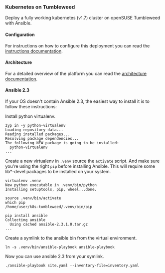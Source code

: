 ### Kubernetes on Tumbleweed

Deploy a fully working kubernetes (v1.7) cluster on openSUSE Tumbleweed with
Ansible.  

#### Configuration  
For instructions on how to configure this deployment you can read the
[instructions documentation](docs/INSTRUCTIONS.md).

#### Architecture
For a detailed overview of the platform you can read the [architecture
documentation](docs/ARCHITECURE.md).

#### Ansible 2.3

If your OS doesn't contain Ansible 2.3, the easiest way to install it is to
follow these instructions:

Install python virtualenv.
```
zyp in -y python-virtualenv
Loading repository data...
Reading installed packages...
Resolving package dependencies...
The following NEW package is going to be installed:
  python-virtualenv
...
```

Create a new virtualenv in `.venv` source the `activate` script.
And make sure you're using the right `pip` before installing Ansible.
This will require some lib\*-devel packages to be installed on your system.
```
virtualenv .venv
New python executable in .venv/bin/python
Installing setuptools, pip, wheel...done.

source .venv/bin/activate
which pip
/home/user/k8s-tumbleweed/.venv/bin/pip
```

```
pip install ansible
Collecting ansible
  Using cached ansible-2.3.1.0.tar.gz
...
```

Create a symlink to the ansible bin from the virtual environment.
```
ln -s .venv/bin/ansible-playbook ansible-playbook
```

Now you can use ansible 2.3 from your symlink.
```
./ansible-playbook site.yaml --inventory-file=inventory.yaml
```
